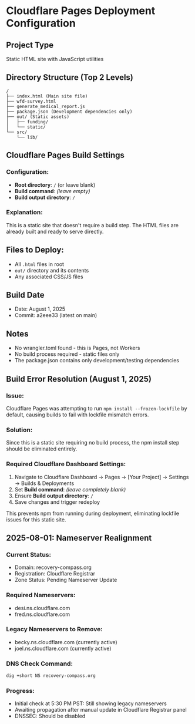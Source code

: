 # Cloudflare Pages Deployment Configuration

## Project Type
Static HTML site with JavaScript utilities

## Directory Structure (Top 2 Levels)
```
/
├── index.html (Main site file)
├── wfd-survey.html
├── generate_medical_report.js
├── package.json (Development dependencies only)
├── out/ (Static assets)
│   ├── funding/
│   └── static/
└── src/
    └── lib/
```

## Cloudflare Pages Build Settings

### Configuration:
- **Root directory**: `/` (or leave blank)
- **Build command**: *(leave empty)*
- **Build output directory**: `/`

### Explanation:
This is a static site that doesn't require a build step. The HTML files are already built and ready to serve directly.

## Files to Deploy:
- All `.html` files in root
- `out/` directory and its contents
- Any associated CSS/JS files

## Build Date
- Date: August 1, 2025
- Commit: a2eee33 (latest on main)

## Notes
- No wrangler.toml found - this is Pages, not Workers
- No build process required - static files only
- The package.json contains only development/testing dependencies

## Build Error Resolution (August 1, 2025)

### Issue:
Cloudflare Pages was attempting to run `npm install --frozen-lockfile` by default, causing builds to fail with lockfile mismatch errors.

### Solution:
Since this is a static site requiring no build process, the npm install step should be eliminated entirely.

### Required Cloudflare Dashboard Settings:
1. Navigate to Cloudflare Dashboard → Pages → [Your Project] → Settings → Builds & Deployments
2. Set **Build command**: *(leave completely blank)*
3. Ensure **Build output directory**: `/`
4. Save changes and trigger redeploy

This prevents npm from running during deployment, eliminating lockfile issues for this static site.

## 2025-08-01: Nameserver Realignment

### Current Status:
- Domain: recovery-compass.org
- Registration: Cloudflare Registrar
- Zone Status: Pending Nameserver Update

### Required Nameservers:
- desi.ns.cloudflare.com
- fred.ns.cloudflare.com

### Legacy Nameservers to Remove:
- becky.ns.cloudflare.com (currently active)
- joel.ns.cloudflare.com (currently active)

### DNS Check Command:
```bash
dig +short NS recovery-compass.org
```

### Progress:
- Initial check at 5:30 PM PST: Still showing legacy nameservers
- Awaiting propagation after manual update in Cloudflare Registrar panel
- DNSSEC: Should be disabled

